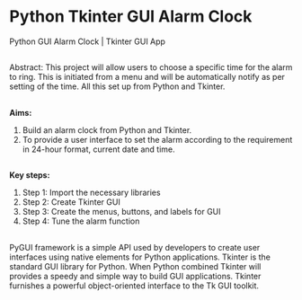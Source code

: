 # **Python Tkinter GUI  Alarm Clock**
Python GUI Alarm Clock | Tkinter GUI App

##
Abstract:
This project will allow users to choose a specific time for the alarm to ring. This is initiated from a menu and will be automatically notify as per setting of the time. All this set up from Python and Tkinter.

##
**Aims:**
1) Build an alarm clock from Python and Tkinter. 
2) To provide a user interface to set the alarm according to the requirement in 24-hour format, current date and time.

##
**Key steps:**
1) Step 1: Import the necessary libraries
2) Step 2: Create Tkinter GUI
3) Step 3: Create the menus, buttons, and labels for GUI
4) Step 4: Tune the alarm function

##
PyGUI framework is a simple API used by developers to create user interfaces using native elements for Python applications. 
Tkinter is the standard GUI library for Python. When Python combined Tkinter will provides a speedy and simple way to build GUI applications. Tkinter furnishes a powerful object-oriented interface to the Tk GUI toolkit.
